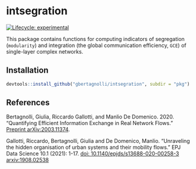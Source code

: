 
<!-- index.md is generated from README.Rmd. Please edit that file -->

# intsegration

<!-- badges: start -->

[![Lifecycle:
experimental](https://img.shields.io/badge/lifecycle-experimental-orange.svg)](https://lifecycle.r-lib.org/articles/stages.html#experimental)
<!-- badges: end -->

This package contains functions for computing indicators of segregation
(`modularity`) and integration (the global communication efficiency,
`GCE`) of single-layer complex networks.

## Installation

``` r
devtools::install_github("gbertagnolli/intsegration", subdir = "pkg")
```

## References

Bertagnolli, Giulia, Riccardo Gallotti, and Manlio De Domenico. 2020.
“Quantifying Efficient Information Exchange in Real Network Flows.”
[Preprint arXiv:2003.11374](arxiv.org/abs/2003.11374).

Gallotti, Riccardo, Bertagnolli, Giulia and De Domenico, Manlio.
“Unraveling the hidden organisation of urban systems and their mobility
flows.” EPJ Data Science 10.1 (2021): 1-17. [doi:
10.1140/epjds/s13688-020-00258-3](doi.org/10.1140/epjds/s13688-020-00258-3)
[arxiv:1908.02538](https://arxiv.org/abs/1908.02538)
